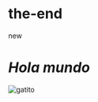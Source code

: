 # the-end
new


# _Hola mundo_

![gatito]([https://www.purina-latam.com/sites/g/files/auxxlc391/files/styles/social_share_large/public/Purina%C2%AE%20La%20llegada%20del%20gatito%20a%20casa.jpg?itok=_3VnSPSl](https://imgs.search.brave.com/QHSMHQEHmenzjkXMZdr8pSvN8muAE2TTDCz0Idu_qGk/rs:fit:759:225:1/g:ce/aHR0cHM6Ly90c2Ux/Lm1tLmJpbmcubmV0/L3RoP2lkPU9JUC5w/emx1T29LX3RzQWpi/YUVlQnNoZHV3SGFF/byZwaWQ9QXBp))
